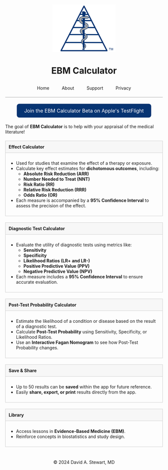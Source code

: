 <!DOCTYPE html>
<html lang="en">
<head>
  <!-- Essential Meta Tags -->
  <meta charset="UTF-8">
  <meta name="viewport" content="width=device-width, initial-scale=1.0">
  <title>EBM Calculator</title>

  <!-- Favicon -->
  <link rel="icon" href="/assets/images/favicon-32x32.png" sizes="32x32">
  <link rel="icon" href="/assets/images/favicon-16x16.png" sizes="16x16">

  <!-- Apple Touch Icon -->
  <link rel="apple-touch-icon" href="/assets/images/apple-touch-icon-180x180.png" sizes="180x180">

  <!-- Open Graph Meta Tags for Social Sharing -->
  <meta property="og:title" content="EBM Calculator">
  <meta property="og:description" content="A helpful app for evidence-based medicine calculations.">
  <meta property="og:image" content="https://ebmcalculator.com/assets/images/preview-image-1200x630.png">
  <meta property="og:url" content="https://ebmcalculator.com">
  <meta property="og:type" content="website">

  <!-- Internal CSS -->
  <style>
    .tab-bar {
      display: flex;
      justify-content: center;
      border-bottom: 2px solid #ccc;
      padding-bottom: 10px;
      margin-top: 20px;
    }
    .tab-bar a {
      padding: 10px 20px;
      text-decoration: none;
      white-space: nowrap;
      transition: padding 0.3s ease;
    }
    @media (max-width: 480px) {
      .tab-bar a {
        padding: 10px 10px;
      }
    }
    /* Box styling for non-collapsible sections */
    .faq-item {
      margin-bottom: 20px;
    }
    .faq-question {
      font-weight: bold;
      padding: 10px;
      background: #f7f7f7;
      border: 1px solid #ccc;
    }
    .faq-answer {
      display: block; /* Always visible */
      padding: 10px;
      border: 1px solid #ccc;
      border-top: none;
    }
  </style>
</head>
<body>
  <!-- Logo and Title -->
  <div style="text-align: center;">
    <img src="/assets/images/EBM Calculator Logo Any 3x.png" alt="EBM Calculator Logo" width="200">
    <h1>EBM Calculator</h1>
  </div>

  <!-- Navigation Tab Bar -->
  <div class="tab-bar">
    <a href="/">Home</a>
    <a href="/about">About</a>
    <a href="/support">Support</a>
    <a href="/privacy-policy">Privacy</a>
  </div>

  <!-- TestFlight Button -->
  <div style="max-width: 600px; margin: 20px auto; text-align: center;">
    <a href="https://testflight.apple.com/join/9FZgaZyd" style="background-color: #073472; color: white; padding: 12px 24px; font-size: 16px; border-radius: 8px; text-decoration: none; display: inline-block;">
      Join the EBM Calculator Beta on Apple's TestFlight
    </a>
  </div>

  <!-- Goal Statement -->
  <div style="max-width: 600px; margin: 20px auto;" markdown="1">
    The goal of <strong>EBM Calculator</strong> is to help with your appraisal of the medical literature!
  </div>

  <!-- Individual Feature Boxes -->
  <div style="max-width: 600px; margin: 20px auto;">
    <!-- Effect Calculator -->
    <div class="faq-item">
      <div class="faq-question">Effect Calculator</div>
      <div class="faq-answer">
        <ul>
          <li>Used for studies that examine the effect of a therapy or exposure.</li>
          <li>Calculate key effect estimates for <strong>dichotomous outcomes</strong>, including:
            <ul>
              <li><strong>Absolute Risk Reduction (ARR)</strong></li>
              <li><strong>Number Needed to Treat (NNT)</strong></li>
              <li><strong>Risk Ratio (RR)</strong></li>
              <li><strong>Relative Risk Reduction (RRR)</strong></li>
              <li><strong>Odds Ratio (OR)</strong></li>
            </ul>
          </li>
          <li>Each measure is accompanied by a <strong>95% Confidence Interval</strong> to assess the precision of the effect.</li>
        </ul>
      </div>
    </div>
    <!-- Diagnostic Test Calculator -->
    <div class="faq-item">
      <div class="faq-question">Diagnostic Test Calculator</div>
      <div class="faq-answer">
        <ul>
          <li>Evaluate the utility of diagnostic tests using metrics like:
            <ul>
              <li><strong>Sensitivity</strong></li>
              <li><strong>Specificity</strong></li>
              <li><strong>Likelihood Ratios (LR+ and LR-)</strong></li>
              <li><strong>Positive Predictive Value (PPV)</strong></li>
              <li><strong>Negative Predictive Value (NPV)</strong></li>
            </ul>
          </li>
          <li>Each measure includes a <strong>95% Confidence Interval</strong> to ensure accurate evaluation.</li>
        </ul>
      </div>
    </div>
    <!-- Post-Test Probability Calculator -->
    <div class="faq-item">
      <div class="faq-question">Post-Test Probability Calculator</div>
      <div class="faq-answer">
        <ul>
          <li>Estimate the likelihood of a condition or disease based on the result of a diagnostic test.</li>
          <li>Calculate <strong>Post-Test Probability</strong> using Sensitivity, Specificity, or Likelihood Ratios.</li>
          <li>Use an <strong>Interactive Fagan Nomogram</strong> to see how Post-Test Probability changes.</li>
        </ul>
      </div>
    </div>
    <!-- Save & Share -->
    <div class="faq-item">
      <div class="faq-question">Save &amp; Share</div>
      <div class="faq-answer">
        <ul>
          <li>Up to 50 results can be <strong>saved</strong> within the app for future reference.</li>
          <li>Easily <strong>share, export, or print</strong> results directly from the app.</li>
        </ul>
      </div>
    </div>
    <!-- Library -->
    <div class="faq-item">
      <div class="faq-question">Library</div>
      <div class="faq-answer">
        <ul>
          <li>Access lessons in <strong>Evidence-Based Medicine (EBM)</strong>.</li>
          <li>Reinforce concepts in biostatistics and study design.</li>
        </ul>
      </div>
    </div>
  </div>

  <!-- Footer -->
  <div style="text-align: center; margin-top: 40px;">
    &copy; 2024 David A. Stewart, MD
  </div>
</body>
</html>

